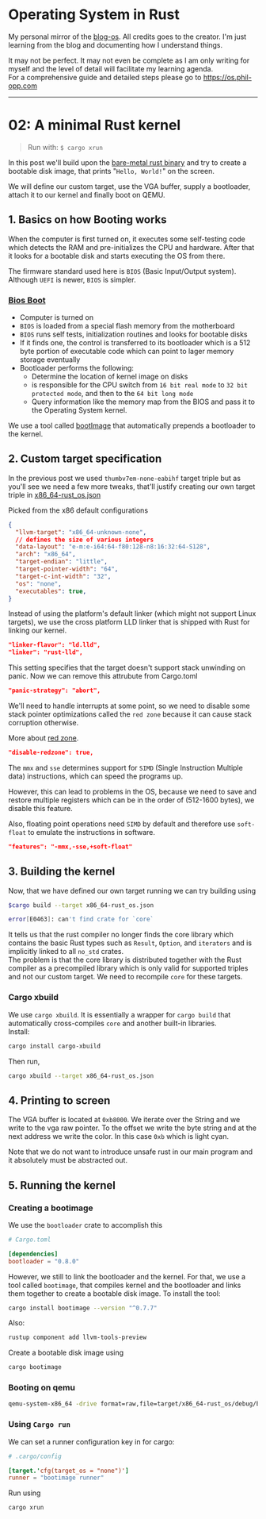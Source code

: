 # Operating System in Rust

My personal mirror of the [blog-os](http://os.phil-opp.com). All credits goes to the creator. I'm just learning from the blog and documenting how I understand things.

It may not be perfect. It may not even be complete as I am only writing for myself and the level of detail will facilitate my learning agenda.\
For a comprehensive guide and detailed steps please go to https://os.phil-opp.com
<hr>

# 02: A minimal Rust kernel

> Run with: `$ cargo xrun`

In this post we'll build upon the [bare-metal rust binary](https://github.com/pratiksampat/rust_os/tree/01-running-bare-metal) and try to create a bootable disk image, that prints "`Hello, World!`" on the screen.

We will define our custom target, use the VGA buffer, supply a bootloader, attach it to our kernel and finally boot on QEMU.

## 1. Basics on how Booting works

When the computer is first turned on, it executes some self-testing code which detects the RAM and pre-initializes the CPU and hardware. After that it looks for a bootable disk and starts executing the OS from there.

The firmware standard used here is `BIOS` (Basic Input/Output system). Although `UEFI` is newer, `BIOS` is simpler.

### <u>Bios Boot</u>

* Computer is turned on
* `BIOS` is loaded from a special flash memory from the motherboard
* `BIOS` runs self tests, initialization routines and looks for bootable disks
* If it finds one, the control is transferred to its bootloader which is a 512 byte portion of executable code which can point to lager memory storage eventually
* Bootloader performs the following:
  * Determine the location of kernel image on disks
  * is responsible for the CPU switch from `16 bit real mode` to `32 bit protected mode`, and then to the `64 bit long mode`
  * Query information like the memory map from the BIOS and pass it to the Operating System kernel.

We use a tool called [bootImage](https://github.com/rust-osdev/bootimage) that automatically prepends a bootloader to the kernel.

## 2. Custom target specification

In the previous post we used `thumbv7em-none-eabihf` target triple but as you'll see we need a few more tweaks, that'll justify creating our own target triple in [x86_64-rust_os.json](x86_64-rust_os.json)

Picked from the x86 default configurations

```JSON
{
  "llvm-target": "x86_64-unknown-none",
  // defines the size of various integers
  "data-layout": "e-m:e-i64:64-f80:128-n8:16:32:64-S128",
  "arch": "x86_64",
  "target-endian": "little",
  "target-pointer-width": "64",
  "target-c-int-width": "32",
  "os": "none",
  "executables": true,
}
```

Instead of using the platform's default linker (which might not support Linux targets), we use the cross platform LLD linker that is shipped with Rust for linking our kernel.

```JSON
"linker-flavor": "ld.lld",
"linker": "rust-lld",
```

This setting specifies that the target doesn't support stack unwinding on panic. Now we can remove this attrubute from Cargo.toml

```JSON
"panic-strategy": "abort",
```

We'll need to handle interrupts at some point, so we need to disable some stack pointer optimizations called the `red zone` because it can cause stack corruption otherwise.

More about [red zone](https://os.phil-opp.com/red-zone/).

```JSON
"disable-redzone": true,
```

The `mmx` and `sse` determines support for `SIMD` (Single Instruction Multiple data) instructions, which can speed the programs up.

However, this can lead to problems in the OS, because we need to save and restore multiple registers which can be in the order of (512-1600 bytes), we disable this feature.

Also, floating point operations need `SIMD` by default and therefore use `soft-float` to emulate the instructions in software.

```JSON
"features": "-mmx,-sse,+soft-float"
```

## 3. Building the kernel

Now, that we have defined our own target running we can try building using

```Bash
$cargo build --target x86_64-rust_os.json

error[E0463]: can't find crate for `core`
```

It tells us that the rust compiler no longer finds the core library which contains the basic Rust types such as `Result`, `Option`, and `iterators` and is implicitly linked to all `no_std` crates.\
The problem is that the core library is distributed together with the Rust compiler as a precompiled library which is only valid for supported triples and not our custom target. We need to recompile `core` for these targets.

### Cargo xbuild

We use `cargo xbuild`. It is essentially a wrapper for `cargo build` that automatically cross-compiles `core` and another built-in libraries.\
Install:

```Bash
cargo install cargo-xbuild
```

Then run,

```Bash
cargo xbuild --target x86_64-rust_os.json
```

## 4. Printing to screen

The VGA buffer is located at `0xb8000`. We iterate over the String and we write to the vga raw pointer. To the offset we write the byte string and at the next address we write the color. In this case `0xb` which is light cyan.

Note that we do not want to introduce unsafe rust in our main program and it absolutely must be abstracted out.

## 5. Running the kernel

### Creating a bootimage

We use the `bootloader` crate to accomplish this

```TOML
# Cargo.toml

[dependencies]
bootloader = "0.8.0"
```

However, we still to link the bootloader and the kernel. For that, we use a tool called `bootimage`, that compiles kernel and the bootloader and links them together to create a bootable disk image. To install the tool:

```Bash
cargo install bootimage --version "^0.7.7"
```

Also:

```Bash
rustup component add llvm-tools-preview
```

Create a bootable disk image using

```Bash
cargo bootimage
```

### Booting on qemu

```Bash
qemu-system-x86_64 -drive format=raw,file=target/x86_64-rust_os/debug/bootimage-rust_os.bin
```

### Using `Cargo run`

We can set a runner configuration key in for cargo:

```TOML
# .cargo/config

[target.'cfg(target_os = "none")']
runner = "bootimage runner"
```

Run using

```Bash
cargo xrun
```
